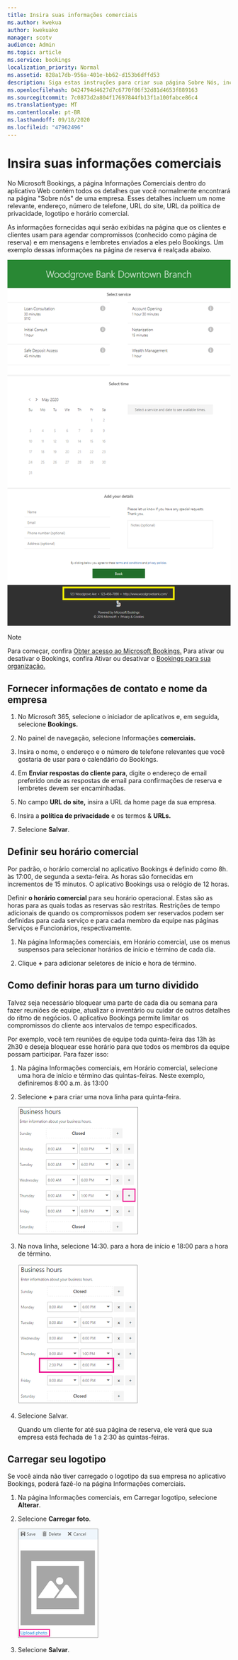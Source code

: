 ```yaml
---
title: Insira suas informações comerciais
ms.author: kwekua
author: kwekuako
manager: scotv
audience: Admin
ms.topic: article
ms.service: bookings
localization_priority: Normal
ms.assetid: 828a17db-956a-401e-bb62-d153b6dffd53
description: Siga estas instruções para criar sua página Sobre Nós, incluindo nome da empresa, endereço, número de telefone, URL do site, logotipo e horário comercial no Microsoft Bookings.
ms.openlocfilehash: 0424794d4627d7c6770f86f32d81d4653f889163
ms.sourcegitcommit: 7c0873d2a804f17697844fb13f1a100fabce86c4
ms.translationtype: MT
ms.contentlocale: pt-BR
ms.lasthandoff: 09/18/2020
ms.locfileid: "47962496"
---
```

# <a name="enter-your-business-information"></a>Insira suas informações comerciais

No Microsoft Bookings, a página Informações Comerciais dentro do aplicativo Web contém todos os detalhes que você normalmente encontrará na página "Sobre nós" de uma empresa. Esses detalhes incluem um nome relevante, endereço, número de telefone, URL do site, URL da política de privacidade, logotipo e horário comercial.

As informações fornecidas aqui serão exibidas na página que os clientes e clientes usam para agendar compromissos (conhecido como página de reserva) e em mensagens e lembretes enviados a eles pelo Bookings. Um exemplo dessas informações na página de reserva é realçada abaixo.

   ![Exemplo da página Imagem de Informações Comerciais no Microsoft Bookings](../media/bookings-business-info.png)

> [!NOTE]
> Para começar, confira [Obter acesso ao Microsoft Bookings.](get-access.md) Para ativar ou desativar o Bookings, confira Ativar ou desativar o [Bookings para sua organização.](turn-bookings-on-or-off.md)

## <a name="provide-business-name-and-contact-information"></a>Fornecer informações de contato e nome da empresa

1. No Microsoft 365, selecione o iniciador de aplicativos e, em seguida, selecione **Bookings.**

1. No painel de navegação, selecione Informações **comerciais.**

1. Insira o nome, o endereço e o número de telefone relevantes que você gostaria de usar para o calendário do Bookings.

1. Em **Enviar respostas do cliente para**, digite o endereço de email preferido onde as respostas de email para confirmações de reserva e lembretes devem ser encaminhadas.

1. No campo **URL do site,** insira a URL da home page da sua empresa.

1. Insira a **política de privacidade** e os termos & **URLs.**

1. Selecione **Salvar**.

## <a name="set-your-business-hours"></a>Definir seu horário comercial

Por padrão, o horário comercial no aplicativo Bookings é definido como 8h. às 17:00, de segunda a sexta-feira. As horas são fornecidas em incrementos de 15 minutos. O aplicativo Bookings usa o relógio de 12 horas.

Definir **o horário comercial** para seu horário operacional. Estas são as horas para as quais todas as reservas são restritas. Restrições de tempo adicionais de quando os compromissos podem ser reservados podem ser definidas para cada serviço e para cada membro da equipe nas páginas Serviços e Funcionários, respectivamente.

1. Na página Informações comerciais, em Horário comercial, use os menus suspensos para selecionar horários de início e término de cada dia.

1. Clique **+** para adicionar seletores de início e hora de término.

## <a name="how-to-set-hours-for-a-split-shift"></a>Como definir horas para um turno dividido

Talvez seja necessário bloquear uma parte de cada dia ou semana para fazer reuniões de equipe, atualizar o inventário ou cuidar de outros detalhes do ritmo de negócios. O aplicativo Bookings permite limitar os compromissos do cliente aos intervalos de tempo especificados.

Por exemplo, você tem reuniões de equipe toda quinta-feira das 13h às 2h30 e deseja bloquear esse horário para que todos os membros da equipe possam participar. Para fazer isso:

1. Na página Informações comerciais, em Horário comercial, selecione uma hora de início e término das quintas-feiras. Neste exemplo, definiremos 8:00 a.m. às 13:00

1. Selecione **+** para criar uma nova linha para quinta-feira.

   ![Imagem da interface do usuário de horário comercial](../media/bookings-split-shift.png)

1. Na nova linha, selecione 14:30. para a hora de início e 18:00 para a hora de término.

   ![Imagem da interface do usuário de horário comercial com horas adicionadas](../media/bookings-split-shift-hours.png)

1. Selecione Salvar.

    Quando um cliente for até sua página de reserva, ele verá que sua empresa está fechada de 1 a 2:30 às quintas-feiras.

## <a name="upload-your-logo"></a>Carregar seu logotipo

Se você ainda não tiver carregado o logotipo da sua empresa no aplicativo Bookings, poderá fazê-lo na página Informações comerciais.

1. Na página Informações comerciais, em Carregar logotipo, selecione **Alterar**.

1. Selecione **Carregar foto**.

   ![Imagem do botão carregar foto](../media/bookings-upload-photo.png)

1. Selecione **Salvar**.

